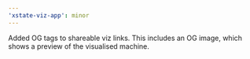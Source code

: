 ```yaml
---
'xstate-viz-app': minor
---
```


Added OG tags to shareable viz links. This includes an OG image, which shows a preview of the visualised machine.
